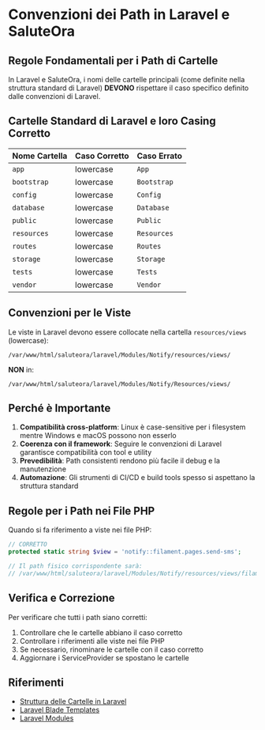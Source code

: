 # Convenzioni dei Path in Laravel e SaluteOra

## Regole Fondamentali per i Path di Cartelle

In Laravel e SaluteOra, i nomi delle cartelle principali (come definite nella struttura standard di Laravel) **DEVONO** rispettare il caso specifico definito dalle convenzioni di Laravel.

## Cartelle Standard di Laravel e loro Casing Corretto

| Nome Cartella  | Caso Corretto | Caso Errato     |
|----------------|---------------|-----------------|
| `app`          | lowercase     | `App`           |
| `bootstrap`    | lowercase     | `Bootstrap`     |
| `config`       | lowercase     | `Config`        |
| `database`     | lowercase     | `Database`      |
| `public`       | lowercase     | `Public`        |
| `resources`    | lowercase     | `Resources`     |
| `routes`       | lowercase     | `Routes`        |
| `storage`      | lowercase     | `Storage`       |
| `tests`        | lowercase     | `Tests`         |
| `vendor`       | lowercase     | `Vendor`        |

## Convenzioni per le Viste

Le viste in Laravel devono essere collocate nella cartella `resources/views` (lowercase):

```
/var/www/html/saluteora/laravel/Modules/Notify/resources/views/
```

**NON** in:

```
/var/www/html/saluteora/laravel/Modules/Notify/Resources/views/
```

## Perché è Importante

1. **Compatibilità cross-platform**: Linux è case-sensitive per i filesystem mentre Windows e macOS possono non esserlo
2. **Coerenza con il framework**: Seguire le convenzioni di Laravel garantisce compatibilità con tool e utility
3. **Prevedibilità**: Path consistenti rendono più facile il debug e la manutenzione
4. **Automazione**: Gli strumenti di CI/CD e build tools spesso si aspettano la struttura standard

## Regole per i Path nei File PHP

Quando si fa riferimento a viste nei file PHP:

```php
// CORRETTO
protected static string $view = 'notify::filament.pages.send-sms';

// Il path fisico corrispondente sarà:
// /var/www/html/saluteora/laravel/Modules/Notify/resources/views/filament/pages/send-sms.blade.php
```

## Verifica e Correzione

Per verificare che tutti i path siano corretti:

1. Controllare che le cartelle abbiano il caso corretto
2. Controllare i riferimenti alle viste nei file PHP
3. Se necessario, rinominare le cartelle con il caso corretto
4. Aggiornare i ServiceProvider se spostano le cartelle

## Riferimenti

- [Struttura delle Cartelle in Laravel](https://laravel.com/docs/structure)
- [Laravel Blade Templates](https://laravel.com/docs/blade)
- [Laravel Modules](https://docs.laravelmodules.com/)
